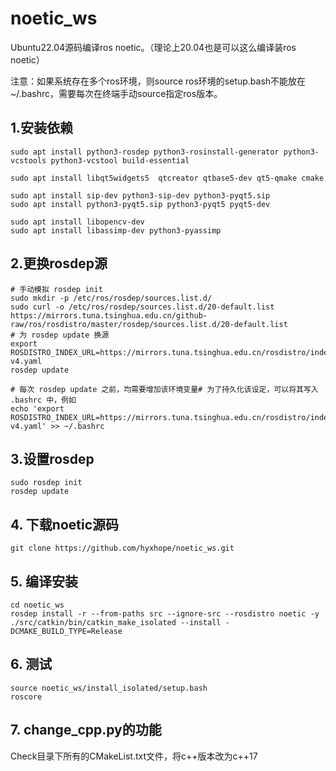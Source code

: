 # noetic_ws

Ubuntu22.04源码编译ros noetic。（理论上20.04也是可以这么编译装ros noetic）

注意：如果系统存在多个ros环境，则source ros环境的setup.bash不能放在~/.bashrc，需要每次在终端手动source指定ros版本。


## 1.安装依赖
```
sudo apt install python3-rosdep python3-rosinstall-generator python3-vcstools python3-vcstool build-essential

sudo apt install libqt5widgets5  qtcreator qtbase5-dev qt5-qmake cmake

sudo apt install sip-dev python3-sip-dev python3-pyqt5.sip
sudo apt install python3-pyqt5.sip python3-pyqt5 pyqt5-dev 

sudo apt install libopencv-dev
sudo apt install libassimp-dev python3-pyassimp

```

## 2.更换rosdep源
```
# 手动模拟 rosdep init
sudo mkdir -p /etc/ros/rosdep/sources.list.d/
sudo curl -o /etc/ros/rosdep/sources.list.d/20-default.list https://mirrors.tuna.tsinghua.edu.cn/github-raw/ros/rosdistro/master/rosdep/sources.list.d/20-default.list
# 为 rosdep update 换源
export ROSDISTRO_INDEX_URL=https://mirrors.tuna.tsinghua.edu.cn/rosdistro/index-v4.yaml
rosdep update

# 每次 rosdep update 之前，均需要增加该环境变量# 为了持久化该设定，可以将其写入 .bashrc 中，例如
echo 'export ROSDISTRO_INDEX_URL=https://mirrors.tuna.tsinghua.edu.cn/rosdistro/index-v4.yaml' >> ~/.bashrc
```

## 3.设置rosdep
```
sudo rosdep init
rosdep update
```

## 4. 下载noetic源码
```
git clone https://github.com/hyxhope/noetic_ws.git
```

## 5. 编译安装
```
cd noetic_ws
rosdep install -r --from-paths src --ignore-src --rosdistro noetic -y
./src/catkin/bin/catkin_make_isolated --install -DCMAKE_BUILD_TYPE=Release
```

## 6. 测试
```
source noetic_ws/install_isolated/setup.bash
roscore
```

## 7. change_cpp.py的功能
Check目录下所有的CMakeList.txt文件，将c++版本改为c++17
